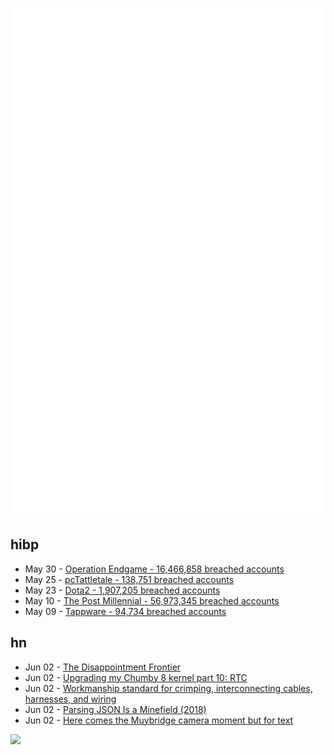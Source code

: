![Metrics](https://raw.githubusercontent.com/phixion/phixion/master/metrics.svg)

## hibp

<!--
for https://github.com/phixion/phixion/blob/main/.github/workflows/feeds.yml
-->
<!--START_SECTION:haveibeenpwnd-->
- May 30 - [Operation Endgame - 16,466,858 breached accounts](https://haveibeenpwned.com/PwnedWebsites#OperationEndgame)
- May 25 - [pcTattletale - 138,751 breached accounts](https://haveibeenpwned.com/PwnedWebsites#pcTattletale)
- May 23 - [Dota2 - 1,907,205 breached accounts](https://haveibeenpwned.com/PwnedWebsites#Dota2)
- May 10 - [The Post Millennial - 56,973,345 breached accounts](https://haveibeenpwned.com/PwnedWebsites#ThePostMillennial)
- May 09 - [Tappware - 94,734 breached accounts](https://haveibeenpwned.com/PwnedWebsites#Tappware)
<!--END_SECTION:haveibeenpwnd-->

## hn

<!--
for https://github.com/phixion/phixion/blob/main/.github/workflows/feeds.yml
-->
<!--START_SECTION:hn-->
- Jun 02 - [The Disappointment Frontier](https://www.theengineeringmanager.com/growth/the-disappointment-frontier/)
- Jun 02 - [Upgrading my Chumby 8 kernel part 10: RTC](https://www.downtowndougbrown.com/2024/06/upgrading-my-chumby-8-kernel-part-10-rtc/)
- Jun 02 - [Workmanship standard for crimping, interconnecting cables, harnesses, and wiring](https://standards.nasa.gov/standard/NASA/NASA-STD-87394)
- Jun 02 - [Parsing JSON Is a Minefield (2018)](https://seriot.ch/projects/parsing_json.html)
- Jun 02 - [Here comes the Muybridge camera moment but for text](https://interconnected.org/home/2024/05/31/camera)
<!--END_SECTION:hn-->

<!--
for https://yhype.me
-->
![](https://hit.yhype.me/github/profile?user_id=13013670)
